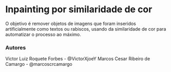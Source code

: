 # Inpainting por similaridade de cor

O objetivo é remover objetos de imagens que foram inseridos artificialmente como textos ou rabiscos, usando da similaridade de cor para automatizar o processo ao máximo.


### Autores
Victor Luiz Roquete Forbes - @VictorXjoeY
Marcos Cesar Ribeiro de Camargo - @marcoscrcamargo
